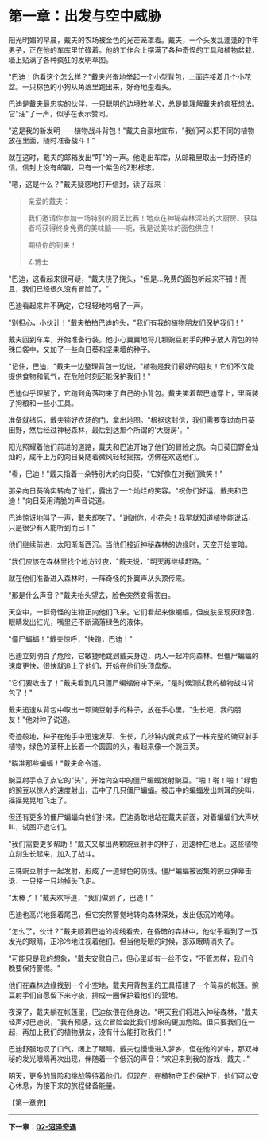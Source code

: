 # 第一章：出发与空中威胁

阳光明媚的早晨，戴夫的农场被金色的光芒笼罩着。戴夫，一个头发乱蓬蓬的中年男子，正在他的车库里忙碌着。他的工作台上摆满了各种奇怪的工具和植物盆栽，墙上贴满了各种疯狂的发明草图。

"巴迪！你看这个怎么样？"戴夫兴奋地举起一个小型背包，上面连接着几个小花盆。一只棕色的小狗从角落里跑出来，好奇地歪着头。

巴迪是戴夫最忠实的伙伴，一只聪明的边境牧羊犬，总是能理解戴夫的疯狂想法。它"汪"了一声，似乎在表示赞同。

"这是我的新发明——植物战斗背包！"戴夫自豪地宣布，"我们可以把不同的植物放在里面，随时准备战斗！"

就在这时，戴夫的邮箱发出"叮"的一声。他走出车库，从邮箱里取出一封奇怪的信。信封上没有邮戳，只有一个紫色的Z形标志。

"嗯，这是什么？"戴夫疑惑地打开信封，读了起来：

> 亲爱的戴夫：
> 
> 我们邀请你参加一场特别的厨艺比赛！地点在神秘森林深处的大厨房。获胜者将获得终身免费的美味脑——呃，我是说美味的面包供应！
> 
> 期待你的到来！
> 
> Z.博士

"巴迪，这看起来很可疑，"戴夫挠了挠头，"但是...免费的面包听起来不错！而且，我们已经很久没有冒险了。"

巴迪看起来并不确定，它轻轻地呜咽了一声。

"别担心，小伙计！"戴夫拍拍巴迪的头，"我们有我的植物朋友们保护我们！"

戴夫回到车库，开始准备行装。他小心翼翼地将几颗豌豆射手的种子放入背包的特殊口袋中，又加了一些向日葵和坚果墙的种子。

"记住，巴迪，"戴夫一边整理背包一边说，"植物是我们最好的朋友！它们不仅能提供食物和氧气，在危险时刻还能保护我们！"

巴迪似乎理解了，它跑到角落叼来了自己的小背包。戴夫笑着帮巴迪穿上，里面装了狗粮和一些小工具。

准备就绪后，戴夫锁好农场的门，拿出地图。"根据这封信，我们需要穿过向日葵田野，然后经过神秘森林，最后到达那个所谓的'大厨房'。"

阳光照耀着他们前进的道路，戴夫和巴迪开始了他们的冒险之旅。向日葵田野金灿灿的，成千上万的向日葵随着微风轻轻摇摆，仿佛在欢送他们。

"看，巴迪！"戴夫指着一朵特别大的向日葵，"它好像在对我们微笑！"

那朵向日葵确实转向了他们，露出了一个灿烂的笑容。"祝你们好运，戴夫和巴迪！"向日葵用清脆的声音说道。

巴迪惊讶地叫了一声，戴夫却笑了。"谢谢你，小花朵！我早就知道植物能说话，只是很少有人能听到而已！"

他们继续前进，太阳渐渐西沉。当他们接近神秘森林的边缘时，天空开始变暗。

"我们应该在森林里找个地方过夜，"戴夫说，"明天再继续赶路。"

就在他们准备进入森林时，一阵奇怪的扑翼声从头顶传来。

"那是什么声音？"戴夫抬头望去，脸色突然变得苍白。

天空中，一群奇怪的生物正向他们飞来。它们看起来像蝙蝠，但皮肤呈现灰绿色，眼睛发出红光，嘴里还不断滴落绿色的液体。

"僵尸蝙蝠！"戴夫惊呼，"快跑，巴迪！"

巴迪立刻明白了危险，它敏捷地跳到戴夫身边，两人一起冲向森林。但僵尸蝙蝠的速度更快，很快就追上了他们，开始在他们头顶盘旋。

"它们要攻击了！"戴夫看到几只僵尸蝙蝠俯冲下来，"是时候测试我的植物战斗背包了！"

戴夫迅速从背包中取出一颗豌豆射手的种子，放在手心里。"生长吧，我的朋友！"他对种子说道。

奇迹般地，种子在他手中迅速发芽、生长，几秒钟内就变成了一株完整的豌豆射手植物，绿色的茎秆上长着一个圆圆的头，看起来像一个豌豆荚。

"瞄准那些蝙蝠！"戴夫命令道。

豌豆射手点了点它的"头"，开始向空中的僵尸蝙蝠发射豌豆。"啪！啪！啪！"绿色的豌豆以惊人的速度射出，击中了几只僵尸蝙蝠。被击中的蝙蝠发出刺耳的尖叫，摇摇晃晃地飞走了。

但还有更多的僵尸蝙蝠向他们扑来。巴迪勇敢地站在戴夫前面，对着蝙蝠们大声吠叫，试图吓退它们。

"我们需要更多帮助！"戴夫又拿出两颗豌豆射手的种子，迅速种在地上。这些植物立刻生长起来，加入了战斗。

三株豌豆射手一起发射，形成了一道绿色的防线。僵尸蝙蝠被密集的豌豆弹幕击退，一只接一只地掉头飞走。

"太棒了！"戴夫欢呼道，"我们做到了，巴迪！"

巴迪也高兴地摇着尾巴，但它突然警觉地转向森林深处，发出低沉的咆哮。

"怎么了，伙计？"戴夫顺着巴迪的视线看去，在昏暗的森林中，他似乎看到了一双发光的眼睛，正冷冷地注视着他们。但当他眨眼的时候，那双眼睛消失了。

"可能只是我的想象，"戴夫安慰自己，但心里却有一丝不安，"不管怎样，我们今晚要保持警惕。"

他们在森林边缘找到一个小空地，戴夫用背包里的工具搭建了一个简易的帐篷。豌豆射手们自愿留下来守夜，排成一圈保护着他们的营地。

夜深了，戴夫躺在帐篷里，巴迪依偎在他身边。"明天我们将进入神秘森林，"戴夫轻声对巴迪说，"我有预感，这次冒险会比我们想象的更加危险。但只要我们在一起，再加上我们的植物朋友，没有什么能打败我们！"

巴迪舒服地叹了口气，闭上了眼睛。戴夫也慢慢进入梦乡，但在他的梦中，那双神秘的发光眼睛再次出现，伴随着一个低沉的声音："欢迎来到我的游戏，戴夫..."

明天，更多的冒险和挑战等待着他们。但现在，在植物守卫的保护下，他们可以安心休息，为接下来的旅程储备能量。

【第一章完】

---

**下一章：[02-沼泽奇遇](./02-沼泽奇遇.md)**